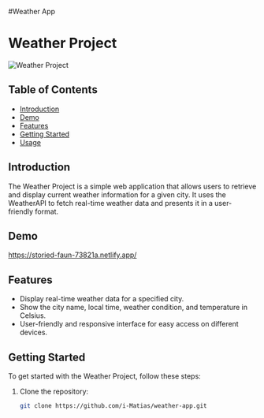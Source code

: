 #Weather App


# Weather Project

![Weather Project](link-to-your-project-logo-or-screenshot.png)

## Table of Contents

- [Introduction](#introduction)
- [Demo](#demo)
- [Features](#features)
- [Getting Started](#getting-started)
- [Usage](#usage)


## Introduction

The Weather Project is a simple web application that allows users to retrieve and display current weather information for a given city. It uses the WeatherAPI to fetch real-time weather data and presents it in a user-friendly format.

## Demo

<https://storied-faun-73821a.netlify.app/>

## Features

- Display real-time weather data for a specified city.
- Show the city name, local time, weather condition, and temperature in Celsius.
- User-friendly and responsive interface for easy access on different devices.

## Getting Started

To get started with the Weather Project, follow these steps:

1. Clone the repository:

   ```bash
   git clone https://github.com/i-Matias/weather-app.git
